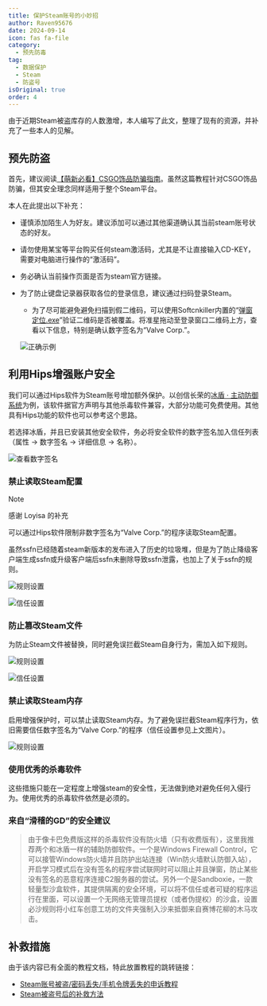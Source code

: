 ```yaml
---
title: 保护Steam账号的小妙招
author: Raven95676
date: 2024-09-14
icon: fas fa-file
category:
  - 预先防毒
tag:
  - 数据保护
  - Steam
  - 防盗号
isOriginal: true
order: 4
---
```


由于近期Steam被盗库存的人数激增，本人编写了此文，整理了现有的资源，并补充了一些本人的见解。

## 预先防盗

首先，建议阅读[【萌新必看】CSGO饰品防骗指南](https://tieba.baidu.com/p/6342046706)。虽然这篇教程针对CSGO饰品防骗，但其安全理念同样适用于整个Steam平台。

本人在此提出以下补充：

- 谨慎添加陌生人为好友。建议添加可以通过其他渠道确认其当前steam账号状态的好友。
- 请勿使用某宝等平台购买任何steam激活码，尤其是不让直接输入CD-KEY，需要对电脑进行操作的“激活码”。
- 务必确认当前操作页面是否为steam官方链接。
- 为了防止键盘记录器获取各位的登录信息，建议通过扫码登录Steam。
  - 为了尽可能避免避免扫描到假二维码，可以使用Softcnkiller内置的“[弹窗定位.exe](https://pan.huang1111.cn/s/Xq3eEcl)”验证二维码是否被覆盖。将准星拖动至登录窗口二维码上方，查看以下信息，特别是确认数字签名为“Valve Corp.”。
  
  ![正确示例](https://ooo.0x0.ooo/2024/09/14/O4FtlN.png)

## 利用Hips增强账户安全

我们可以通过Hips软件为Steam账号增加额外保护。以创信长荣的[冰盾 · 主动防御系统](https://trustsing.com/idefender/)为例，该软件据官方声明与其他杀毒软件兼容，大部分功能可免费使用。其他具有Hips功能的软件也可以参考这个思路。

若选择冰盾，并且已安装其他安全软件，务必将安全软件的数字签名加入信任列表（属性 → 数字签名 → 详细信息 → 名称）。

![查看数字签名](https://ooo.0x0.ooo/2024/09/14/O4FXu1.png)

### 禁止读取Steam配置

> [!note]
> 感谢 Loyisa 的补充

可以通过Hips软件限制非数字签名为“Valve Corp.”的程序读取Steam配置。

虽然ssfn已经随着steam新版本的发布进入了历史的垃圾堆，但是为了防止降级客户端生成ssfn或升级客户端后ssfn未删除导致ssfn泄露，也加上了关于ssfn的规则。

![规则设置](https://ooo.0x0.ooo/2024/10/02/O4lyot.png)

![信任设置](https://ooo.0x0.ooo/2024/09/24/O4J5Yc.png)

### 防止篡改Steam文件

为防止Steam文件被替换，同时避免误拦截Steam自身行为，需加入如下规则。

![规则设置](https://ooo.0x0.ooo/2024/10/02/O4lgrx.png)

![信任设置](https://ooo.0x0.ooo/2024/09/24/O4Jbw1.png)

### 禁止读取Steam内存

启用增强保护时，可以禁止读取Steam内存。为了避免误拦截Steam程序行为，依旧需要信任数字签名为“Valve Corp.”的程序（信任设置参见上文图片）。

![规则设置](https://ooo.0x0.ooo/2024/09/14/O4FC9F.png)

### 使用优秀的杀毒软件

这些措施只能在一定程度上增强steam的安全性，无法做到绝对避免任何入侵行为。使用优秀的杀毒软件依然是必须的。

### 来自“滑稽的GD”的安全建议

> 由于像卡巴免费版这样的杀毒软件没有防火墙（只有收费版有），这里我推荐两个和冰盾一样的辅助防御软件。一个是Windows Firewall Control，它可以接管Windows防火墙并且防护出站连接（Win防火墙默认防御入站），开启学习模式后在没有签名的程序尝试联网时可以阻止并且弹窗，防止某些没有签名的恶意程序连接C2服务器的尝试。另外一个是Sandboxie，一款轻量型沙盒软件，其提供隔离的安全环境，可以将不信任或者可疑的程序运行在里面，可以设置一个无网络无管理员提权（或者伪提权）的沙盒，设置必沙规则将小红车创意工坊的文件夹强制入沙来抵御来自赛博花柳的木马攻击。

## 补救措施

由于该内容已有全面的教程文档，特此放置教程的跳转链接：

- [Steam账号被盗/密码丢失/手机令牌丢失的申诉教程](https://tieba.baidu.com/p/4933393251)
- [Steam被盗号后的补救方法](https://www.bilibili.com/read/cv26753698/?jump_opus=1)